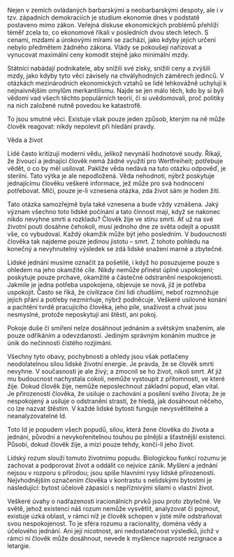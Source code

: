 Nejen v zemích ovládaných barbarskými a neobarbarskými despoty, ale i v tzv. západních demokraciích je studium ekonomie dnes v podstatě postaveno mimo zákon. Veřejná diskuse ekonomických problémů přehlíží téměř zcela to, co ekonomové říkali v posledních dvou stech letech. S cenami, mzdami a úrokovými mírami se zachází, jako kdyby jejich určení nebylo předmětem žádného zákona. Vlády se pokoušejí nařizovat a vynucovat maximální ceny komodit stejně jako minimální mzdy.

Státníci nabádají podnikatele, aby snížili své zisky, snížili ceny a zvýšili mzdy, jako kdyby tyto věci závisely na chvályhodných záměrech jedinců. V otázkách mezinárodních ekonomických vztahů se lidé lehkovážně uchylují k nejnaivnějším omylům merkantilismu. Najde se jen málo těch, kdo by si byli vědomi vad všech těchto populárních teorií, či si uvědomovali, proč politiky na nich založené nutně povedou ke katastrofě.

To jsou smutné věci. Existuje však pouze jeden způsob, kterým na ně může člověk reagovat: nikdy nepolevit při hledání pravdy.

Věda a život

Lidé často kritizují moderní vědu, jelikož nevynáší hodnotové soudy. Říkají, že živoucí a jednající člověk nemá žádné využití pro Wertfreiheit; potřebuje vědět, o co by měl usilovat. Pakliže věda nedává na tuto otázku odpověď, je sterilní. Tato výtka je ale nepodložená. Věda nehodnotí, nýbrž poskytuje jednajícímu člověku veškeré informace, jež může pro svá hodnocení potřebovat. Mlčí, pouze je-li vznesena otázka, zda život sám je hoden žití.

Tato otázka samozřejmě byla také vznesena a bude vždy vznášena. Jaký význam všechno toto lidské počínání a tato činnost mají, když se nakonec nikdo nevyhne smrti a rozkladu? Člověk žije ve stínu smrti. Ať už na své životní pouti dosáhne čehokoli, musí jednoho dne ze světa odejít a opustit vše, co vybudoval. Každý okamžik může být jeho posledním. V budoucnosti člověka tak najdeme pouze jedinou jistotu – smrt. Z tohoto pohledu na konečný a nevyhnutelný výsledek se zdá lidské snažení marné a zbytečné.

Lidské jednání musíme označit za pošetilé, i když ho posuzujeme pouze s ohledem na jeho okamžité cíle. Nikdy nemůže přinést úplné uspokojení; poskytuje pouze prchavé, okamžité a částečné odstranění nespokojenosti. Jakmile je jedna potřeba uspokojena, objevuje se nová, již je potřeba uspokojit. Často se říká, že civilizace činí lidi chudšími, neboť rozmnožuje jejich přání a potřeby nezmírňuje, nýbrž podněcuje. Veškeré usilovné konání a pachtění tvrdě pracujícího člověka, jeho píle, snaživost a chvat jsou nesmyslné, protože neposkytují ani štěstí, ani pokoj.

Pokoje duše či smíření nelze dosáhnout jednáním a světským snažením, ale pouze odříkáním a odevzdaností. Jediným správným konáním mudrce je únik do nečinnosti čistého rozjímání.

Všechny tyto obavy, pochybnosti a ohledy jsou však potlačeny neodolatelnou silou lidské životní energie. Je pravda, že se člověk smrti nevyhne. V současnosti je ale živý; a zmocnil se ho život, nikoli smrt. Ať již mu budoucnost nachystala cokoli, nemůže vystoupit z přítomnosti, ve které žije. Dokud člověk žije, nemůže neposlechnout základní popud, elan vital. Je přirozeností člověka, že usiluje o zachování a posílení svého života; že je nespokojený a usiluje o odstranění strastí, že hledá, jak dosáhnout něčeho, co lze nazvat štěstím. V každé lidské bytosti funguje nevysvětlitelné a neanalyzovatelné Id.

Toto Id je popudem všech popudů, silou, která žene člověka do života a jednání, původní a nevykořenitelnou touhou po plnější a šťastnější existenci. Působí, dokud člověk žije, a mizí pouze tehdy, končí-li jeho život.

Lidský rozum slouží tomuto životnímu popudu. Biologickou funkcí rozumu je zachovat a podporovat život a oddálit co nejvíce zánik. Myšlení a jednání nejsou v rozporu s přírodou; jsou spíše hlavními rysy lidské přirozenosti. Nejvhodnějším označením člověka v kontrastu s nelidskými bytostmi je následující: bytost účelově zápasící s nepříznivými silami o vlastní život.

Veškeré úvahy o nadřazenosti iracionálních prvků jsou proto zbytečné. Ve světě, jehož existenci náš rozum nemůže vysvětlit, analyzovat či pojmout, existuje úzká oblast, v rámci níž je člověk schopen v jisté míře odstraňovat svou nespokojenost. To je sféra rozumu a racionality, doména vědy a účelového jednání. Ani její nicotnost, ani nedostatečnost výsledků, jichž v rámci ní člověk může dosáhnout, nevede k myšlence naprosté rezignace a letargie.